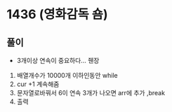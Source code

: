 
# 1436 (영화감독 숌)

## 풀이
- 3개이상 연속이 중요하다... 줸장
1. 배열개수가 10000개 이하인동안 while
2. cur +1 계속해줌
3. 문자열로바꿔서 6이 연속 3개가 나오면 arr에 추가 ,break
4. 출력
